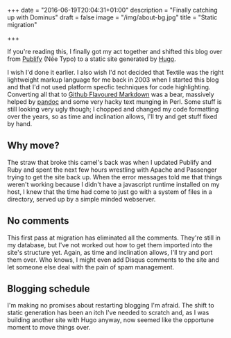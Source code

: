 +++
date = "2016-06-19T20:04:31+01:00"
description = "Finally catching up with Dominus"
draft = false
image = "/img/about-bg.jpg"
title = "Static migration"

+++

If you're reading this, I finally got my act together and shifted this blog over from  [Publify](https://github.com/publify/publify) (Née Typo) to a static site generated by [Hugo](hugo.spf13.com). 

I wish I'd done it earlier.<!--more--> I also wish I'd not decided that Textile was the right lightweight markup language for me back in 2003 when I started this blog and that I'd not used platform specfic techniques for code highlighting. Converting all that to [Github Flavoured Markdown][ghm] was a bear, massively helped by [pandoc][pandoc] and some very hacky text munging in Perl. Some stuff is still looking very ugly though; I chopped and changed my code formatting over the years, so as time and inclination allows, I'll try and get stuff fixed by hand.

## Why move?

The straw that broke this camel's back was when I updated Publify and Ruby and spent the next few hours wrestling with Apache and Passenger trying to get the site back up. When the error messages told me that things weren't working because I didn't have a javascript runtime installed on my host, I knew that the time had come to just go with a system of files in a directory, served up by a simple minded webserver.

## No comments

This first pass at migration has eliminated all the comments. They're still in my database, but I've not worked out how to get them imported into the site's structure yet. Again, as time and inclination allows, I'll try and port them over. Who knows, I might even add Disqus comments to the site and let someone else deal with the pain of spam management.

## Blogging schedule

I'm making no promises about restarting blogging I'm afraid. The shift to static generation has been an itch I've needed to scratch and, as I was building another site with Hugo anyway, now seemed like the opportune moment to move things over. 

[ghm]: https://help.github.com/categories/writing-on-github/
[pandoc]: http://pandoc.org/
